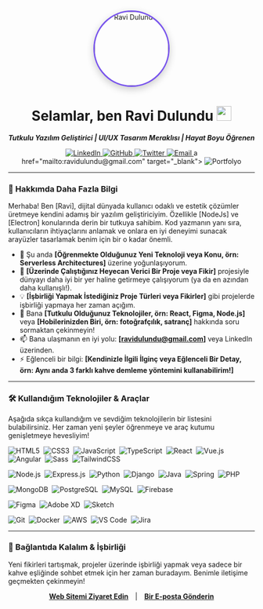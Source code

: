 <div align="center">

  <img src="https://ravidulundu.me/IMG_0946.jpg" alt="Ravi Dulundu" width="150" height="150" style="border-radius:50%; border: 3px solid #7955EC; box-shadow: 0px 5px 15px rgba(0,0,0,0.2);"/>

  <h1>Selamlar, ben Ravi Dulundu <img src="https://media.giphy.com/media/hvRJCLFzcasrR4ia7z/giphy.gif" width="30px"></h1>

  <p>
    <strong><i>Tutkulu Yazılım Geliştirici | UI/UX Tasarım Meraklısı | Hayat Boyu Öğrenen</i></strong>
  </p>

  <p>
    <a href="https://linkedin.com/in/#" target="_blank">
      <img src="https://img.shields.io/badge/LinkedIn-0077B5?style=for-the-badge&logo=linkedin&logoColor=white" alt="LinkedIn"/>
    </a>
    <a href="https://github.com/ravidulundu" target="_blank">
      <img src="https://img.shields.io/badge/GitHub-181717?style=for-the-badge&logo=github&logoColor=white" alt="GitHub"/>
    </a>
    <a href="https://twitter.com/ravidulundu" target="_blank">
      <img src="https://img.shields.io/badge/Twitter-1DA1F2?style=for-the-badge&logo=twitter&logoColor=white" alt="Twitter"/>
    </a>
    <a href="mailto:ravidulundu@gmail.com" target="_blank">
      <img src="https://img.shields.io/badge/Email-D14836?style=for-the-badge&logo=gmail&logoColor=white" alt="Email"/>
    </a>
      a href="mailto:ravidulundu@gmail.com" target="_blank">
      <img src="https://img.shields.io/badge/Portfolyo-7955EC?style=for-the-badge&logo=Launchpad&logoColor=white" alt="Portfolyo"/>
    </a>
  </p>
</div>

---

### 👋 Hakkımda Daha Fazla Bilgi

Merhaba! Ben [Ravi], dijital dünyada kullanıcı odaklı ve estetik çözümler üretmeye kendini adamış bir yazılım geliştiriciyim. Özellikle [NodeJs] ve [Electron] konularında derin bir tutkuya sahibim. Kod yazmanın yanı sıra, kullanıcıların ihtiyaçlarını anlamak ve onlara en iyi deneyimi sunacak arayüzler tasarlamak benim için bir o kadar önemli.

* 🌱 Şu anda **[Öğrenmekte Olduğunuz Yeni Teknoloji veya Konu, örn: Serverless Architectures]** üzerine yoğunlaşıyorum.
* 🚀 **[Üzerinde Çalıştığınız Heyecan Verici Bir Proje veya Fikir]** projesiyle dünyayı daha iyi bir yer haline getirmeye çalışıyorum (ya da en azından daha kullanışlı!).
* 💡 **[İşbirliği Yapmak İstediğiniz Proje Türleri veya Fikirler]** gibi projelerde işbirliği yapmaya her zaman açığım.
* 💬 Bana **[Tutkulu Olduğunuz Teknolojiler, örn: React, Figma, Node.js]** veya **[Hobilerinizden Biri, örn: fotoğrafçılık, satranç]** hakkında soru sormaktan çekinmeyin!
* 📫 Bana ulaşmanın en iyi yolu: **[ravidulundu@gmail.com]** veya LinkedIn üzerinden.
* ⚡ Eğlenceli bir bilgi: **[Kendinizle İlgili İlginç veya Eğlenceli Bir Detay, örn: Aynı anda 3 farklı kahve demleme yöntemini kullanabilirim!]**

---

### 🛠️ Kullandığım Teknolojiler & Araçlar

Aşağıda sıkça kullandığım ve sevdiğim teknolojilerin bir listesini bulabilirsiniz. Her zaman yeni şeyler öğrenmeye ve araç kutumu genişletmeye hevesliyim!

<p align="left">
  <img src="https://img.shields.io/badge/HTML5-E34F26?style=for-the-badge&logo=html5&logoColor=white" alt="HTML5"/>&nbsp;
  <img src="https://img.shields.io/badge/CSS3-1572B6?style=for-the-badge&logo=css3&logoColor=white" alt="CSS3"/>&nbsp;
  <img src="https://img.shields.io/badge/JavaScript-F7DF1E?style=for-the-badge&logo=javascript&logoColor=black" alt="JavaScript"/>&nbsp;
  <img src="https://img.shields.io/badge/TypeScript-3178C6?style=for-the-badge&logo=typescript&logoColor=white" alt="TypeScript"/>&nbsp;
  <img src="https://img.shields.io/badge/React-61DAFB?style=for-the-badge&logo=react&logoColor=black" alt="React"/>&nbsp;
  <img src="https://img.shields.io/badge/Vue.js-4FC08D?style=for-the-badge&logo=vuedotjs&logoColor=white" alt="Vue.js"/>&nbsp;
  <img src="https://img.shields.io/badge/Angular-DD0031?style=for-the-badge&logo=angular&logoColor=white" alt="Angular"/>&nbsp;
  <img src="https://img.shields.io/badge/SASS-CC6699?style=for-the-badge&logo=sass&logoColor=white" alt="Sass"/>&nbsp;
  <img src="https://img.shields.io/badge/TailwindCSS-06B6D4?style=for-the-badge&logo=tailwindcss&logoColor=white" alt="TailwindCSS"/>&nbsp;
  <br/>

  <img src="https://img.shields.io/badge/Node.js-339933?style=for-the-badge&logo=nodedotjs&logoColor=white" alt="Node.js"/>&nbsp;
  <img src="https://img.shields.io/badge/Express.js-000000?style=for-the-badge&logo=express&logoColor=white" alt="Express.js"/>&nbsp;
  <img src="https://img.shields.io/badge/Python-3776AB?style=for-the-badge&logo=python&logoColor=white" alt="Python"/>&nbsp;
  <img src="https://img.shields.io/badge/Django-092E20?style=for-the-badge&logo=django&logoColor=white" alt="Django"/>&nbsp;
  <img src="https://img.shields.io/badge/Java-ED8B00?style=for-the-badge&logo=openjdk&logoColor=white" alt="Java"/>&nbsp;
  <img src="https://img.shields.io/badge/Spring-6DB33F?style=for-the-badge&logo=spring&logoColor=white" alt="Spring"/>&nbsp;
  <img src="https://img.shields.io/badge/PHP-777BB4?style=for-the-badge&logo=php&logoColor=white" alt="PHP"/>&nbsp;
  <br/>

  <img src="https://img.shields.io/badge/MongoDB-47A248?style=for-the-badge&logo=mongodb&logoColor=white" alt="MongoDB"/>&nbsp;
  <img src="https://img.shields.io/badge/PostgreSQL-4169E1?style=for-the-badge&logo=postgresql&logoColor=white" alt="PostgreSQL"/>&nbsp;
  <img src="https://img.shields.io/badge/MySQL-4479A1?style=for-the-badge&logo=mysql&logoColor=white" alt="MySQL"/>&nbsp;
  <img src="https://img.shields.io/badge/Firebase-FFCA28?style=for-the-badge&logo=firebase&logoColor=black" alt="Firebase"/>&nbsp;
  <br/>

  <img src="https://img.shields.io/badge/Figma-F24E1E?style=for-the-badge&logo=figma&logoColor=white" alt="Figma"/>&nbsp;
  <img src="https://img.shields.io/badge/Adobe%20XD-FF61F6?style=for-the-badge&logo=adobexd&logoColor=white" alt="Adobe XD"/>&nbsp;
  <img src="https://img.shields.io/badge/Sketch-F7B500?style=for-the-badge&logo=sketch&logoColor=black" alt="Sketch"/>&nbsp;
  <br/>

  <img src="https://img.shields.io/badge/Git-F05032?style=for-the-badge&logo=git&logoColor=white" alt="Git"/>&nbsp;
  <img src="https://img.shields.io/badge/Docker-2496ED?style=for-the-badge&logo=docker&logoColor=white" alt="Docker"/>&nbsp;
  <img src="https://img.shields.io/badge/Amazon_AWS-232F3E?style=for-the-badge&logo=amazonaws&logoColor=white" alt="AWS"/>&nbsp;
  <img src="https://img.shields.io/badge/VS_Code-007ACC?style=for-the-badge&logo=visualstudiocode&logoColor=white" alt="VS Code"/>&nbsp;
  <img src="https://img.shields.io/badge/Jira-0052CC?style=for-the-badge&logo=jira&logoColor=white" alt="Jira"/>&nbsp;
</p>

---

### 🤝 Bağlantıda Kalalım & İşbirliği

Yeni fikirleri tartışmak, projeler üzerinde işbirliği yapmak veya sadece bir kahve eşliğinde sohbet etmek için her zaman buradayım. Benimle iletişime geçmekten çekinmeyin!

<p align="center">
  <a href="[ravidulundu.me]" target="_blank" style="margin-right:10px;"><strong>Web Sitemi Ziyaret Edin</strong></a> |
  <a href="mailto:ravidulundu@gmail.com" style="margin-left:10px;"><strong>Bir E-posta Gönderin</strong></a>
</p>
